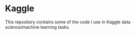 # Kaggle

This repository contains some of the code I use in Kaggle data science/machine learning tasks.
